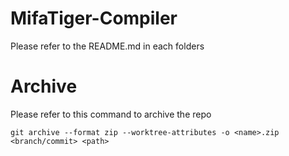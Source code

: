 # MifaTiger-Compiler

Please refer to the README.md in each folders

# Archive
Please refer to this command to archive the repo
```
git archive --format zip --worktree-attributes -o <name>.zip <branch/commit> <path>
```

